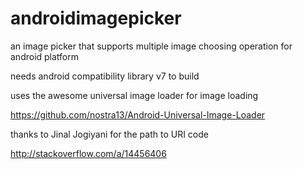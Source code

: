 androidimagepicker
==================

an image picker that supports multiple image choosing operation for android platform

needs android compatibility library v7 to build

uses the awesome universal image loader for image loading

https://github.com/nostra13/Android-Universal-Image-Loader

thanks to Jinal Jogiyani for the path to URI code

http://stackoverflow.com/a/14456406
